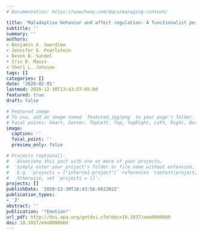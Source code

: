 ```yaml
---
# Documentation: https://wowchemy.com/docs/managing-content/

title: 'Maladaptive behavior and affect regulation: A functionalist perspective.'
subtitle: ''
summary: ''
authors:
- Benjamin A. Swerdlow
- Jennifer G. Pearlstein
- Devon B. Sandel
- Iris B. Mauss
- Sheri L. Johnson
tags: []
categories: []
date: '2020-02-01'
lastmod: 2020-12-30T13:43:57-05:00
featured: true
draft: false

# Featured image
# To use, add an image named `featured.jpg/png` to your page's folder.
# Focal points: Smart, Center, TopLeft, Top, TopRight, Left, Right, BottomLeft, Bottom, BottomRight.
image:
  caption: ''
  focal_point: ''
  preview_only: false

# Projects (optional).
#   Associate this post with one or more of your projects.
#   Simply enter your project's folder or file name without extension.
#   E.g. `projects = ["internal-project"]` references `content/project/deep-learning/index.md`.
#   Otherwise, set `projects = []`.
projects: []
publishDate: '2020-12-30T18:43:56.662202Z'
publication_types:
- '2'
abstract: ''
publication: '*Emotion*'
url_pdf: http://doi.apa.org/getdoi.cfm?doi=10.1037/emo0000660
doi: 10.1037/emo0000660
---
```

